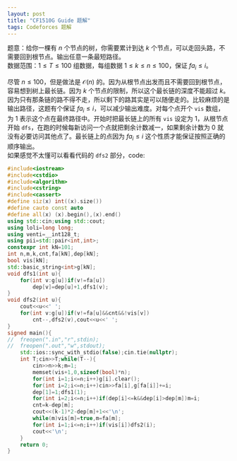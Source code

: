 ```yaml
---
layout: post
title: "CF1510G Guide 题解"
tags: Codeforces 题解
---
```


题意：给你一棵有 $n$ 个节点的树，你需要累计到达 $k$ 个节点，可以走回头路，不需要回到根节点。输出任意一条最短路径。  
数据范围：$1\le T\le 100$ 组数据，每组数据 $1\le k\le n\le100$，保证 $fa_i\le i$。

尽管 $n\le100$，但是做法是 $\mathcal O(n)$ 的。因为从根节点出发而且不需要回到根节点，容易想到树上最长链。因为 $k$ 个节点的限制，所以这个最长链的深度不能超过 $k$。  
因为只有那条链的路不得不走，所以剩下的路其实是可以随便走的。比较麻烦的是输出路径，这题有个保证 $fa_i\le i$，可以减少输出难度。对每个点开个 `vis` 数组，为 $1$ 表示这个点在最终路径中。开始时把最长链上的所有 `vis` 设定为 $1$，从根节点开始 `dfs`，在跑的时候每新访问一个点就把剩余计数减一，如果剩余计数为 $0$ 就没有必要访问其他点了。最长链上的点因为 $fa_i\le i$ 这个性质才能保证按照正确的顺序输出。  
如果感觉不太懂可以看看代码的 `dfs2` 部分，code:
```cpp
#include<iostream>
#include<cstdio>
#include<algorithm>
#include<cstring>
#include<cassert>
#define siz(x) int((x).size())
#define cauto const auto
#define all(x) (x).begin(),(x).end()
using std::cin;using std::cout;
using loli=long long;
using venti=__int128_t;
using pii=std::pair<int,int>;
constexpr int kN=101;
int n,m,k,cnt,fa[kN],dep[kN];
bool vis[kN];
std::basic_string<int>g[kN];
void dfs1(int u){
	for(int v:g[u])if(v!=fa[u])
		dep[v]=dep[u]+1,dfs1(v);
}
void dfs2(int u){
	cout<<u<<' ';
	for(int v:g[u])if(v!=fa[u]&&cnt&&!vis[v])
		cnt--,dfs2(v),cout<<u<<' ';
}
signed main(){
//	freopen(".in","r",stdin);
//	freopen(".out","w",stdout);
	std::ios::sync_with_stdio(false);cin.tie(nullptr);
	int T;cin>>T;while(T--){
		cin>>n>>k;m=1;
		memset(vis+1,0,sizeof(bool)*n);
		for(int i=1;i<=n;i++)g[i].clear();
		for(int i=2;i<=n;i++)cin>>fa[i],g[fa[i]]+=i;
		dep[1]=1;dfs1(1);
		for(int i=2;i<=n;i++)if(dep[i]<=k&&dep[i]>dep[m])m=i;
		cnt=k-dep[m];
		cout<<(k-1)*2-dep[m]+1<<'\n';
		while(m)vis[m]=true,m=fa[m];
		for(int i=1;i<=n;i++)if(vis[i])dfs2(i);
		cout<<'\n';
	}
	return 0;
}
```